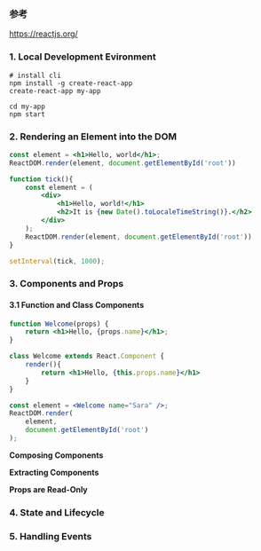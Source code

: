 ### 参考

https://reactjs.org/



### 1. Local Development Evironment

```shell
# install cli
npm install -g create-react-app
create-react-app my-app

cd my-app
npm start
```



### 2. Rendering an Element into the DOM

```jsx
const element = <h1>Hello, world</h1>;
ReactDOM.render(element, document.getElementById('root'))
```



```jsx
function tick(){
    const element = (
    	<div>
        	<h1>Hello, world!</h1>
            <h2>It is {new Date().toLocaleTimeString()}.</h2>
        </div>
    );
    ReactDOM.render(element, document.getElementById('root'))
}

setInterval(tick, 1000);
```



### 3. Components and Props

#### 3.1 Function and Class Components

```jsx
function Welcome(props) {
    return <h1>Hello, {props.name}</h1>;
}

class Welcome extends React.Component {
    render(){
        return <h1>Hello, {this.props.name}</h1>
    }
}

const element = <Welcome name="Sara" />;
ReactDOM.render(
	element,
    document.getElementById('root')
);
```

**Composing Components**

**Extracting Components**

**Props are Read-Only**



### 4. State and Lifecycle





### 5. Handling Events



